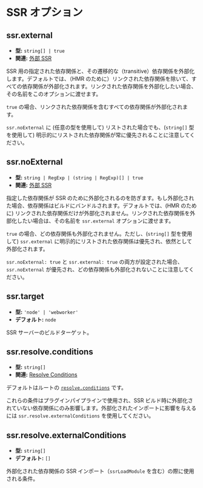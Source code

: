 # SSR オプション

## ssr.external

- **型:** `string[] | true`
- **関連:** [外部 SSR](/guide/ssr#ssr-externals)

SSR 用の指定された依存関係と、その遷移的な（transitive）依存関係を外部化します。デフォルトでは、（HMR のために）リンクされた依存関係を除いて、すべての依存関係が外部化されます。リンクされた依存関係を外部化したい場合、その名前をこのオプションに渡せます。

`true` の場合、リンクされた依存関係を含むすべての依存関係が外部化されます。

`ssr.noExternal` に (任意の型を使用して) リストされた場合でも、(`string[]` 型を使用して) 明示的にリストされた依存関係が常に優先されることに注意してください。

## ssr.noExternal

- **型:** `string | RegExp | (string | RegExp)[] | true`
- **関連:** [外部 SSR](/guide/ssr#ssr-externals)

指定した依存関係が SSR のために外部化されるのを防ぎます。もし外部化された場合、依存関係はビルドにバンドルされます。デフォルトでは、(HMR のために) リンクされた依存関係だけが外部化されません。リンクされた依存関係を外部化したい場合は、その名前を `ssr.external` オプションに渡せます。

`true` の場合、どの依存関係も外部化されません。ただし、(`string[]` 型を使用して) `ssr.external` に明示的にリストされた依存関係は優先され、依然として外部化されます。

`ssr.noExternal: true` と `ssr.external: true` の両方が設定された場合、`ssr.noExternal` が優先され、どの依存関係も外部化されないことに注意してください。

## ssr.target

- **型:** `'node' | 'webworker'`
- **デフォルト:** `node`

SSR サーバーのビルドターゲット。

## ssr.resolve.conditions

- **型:** `string[]`
- **関連:** [Resolve Conditions](./shared-options.md#resolve-conditions)

デフォルトはルートの [`resolve.conditions`](./shared-options.md#resolve-conditions) です。

これらの条件はプラグインパイプラインで使用され、SSR ビルド時に外部化されていない依存関係にのみ影響します。外部化されたインポートに影響を与えるには `ssr.resolve.externalConditions` を使用してください。

## ssr.resolve.externalConditions

- **型:** `string[]`
- **デフォルト:** `[]`

外部化された依存関係の SSR インポート（`ssrLoadModule` を含む）の際に使用される条件。
